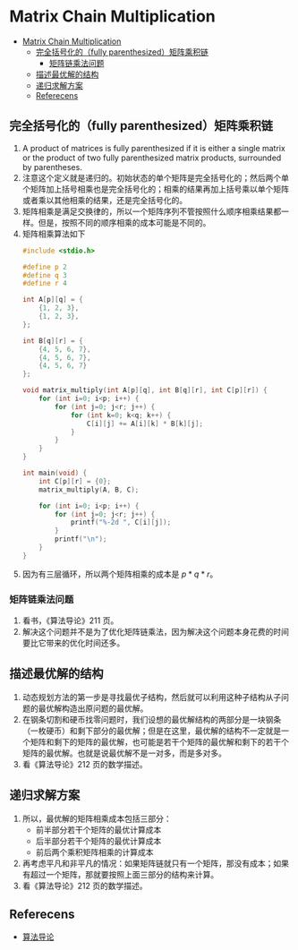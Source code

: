 # Matrix Chain Multiplication


<!-- TOC -->

- [Matrix Chain Multiplication](#matrix-chain-multiplication)
    - [完全括号化的（fully parenthesized）矩阵乘积链](#完全括号化的fully-parenthesized矩阵乘积链)
        - [矩阵链乘法问题](#矩阵链乘法问题)
    - [描述最优解的结构](#描述最优解的结构)
    - [递归求解方案](#递归求解方案)
    - [Referecens](#referecens)

<!-- /TOC -->


## 完全括号化的（fully parenthesized）矩阵乘积链
1. A product of matrices is fully parenthesized if it is either a single matrix or the product of two fully parenthesized matrix products, surrounded by parentheses.
2. 注意这个定义就是递归的。初始状态的单个矩阵是完全括号化的；然后两个单个矩阵加上括号相乘也是完全括号化的；相乘的结果再加上括号乘以单个矩阵或者乘以其他相乘的结果，还是完全括号化的。
3. 矩阵相乘是满足交换律的，所以一个矩阵序列不管按照什么顺序相乘结果都一样。但是，按照不同的顺序相乘的成本可能是不同的。
4. 矩阵相乘算法如下
    ```cpp
    #include <stdio.h>

    #define p 2
    #define q 3
    #define r 4

    int A[p][q] = {
        {1, 2, 3},
        {1, 2, 3},
    };

    int B[q][r] = {
        {4, 5, 6, 7},
        {4, 5, 6, 7},
        {4, 5, 6, 7}
    };

    void matrix_multiply(int A[p][q], int B[q][r], int C[p][r]) {
        for (int i=0; i<p; i++) {
            for (int j=0; j<r; j++) {
                for (int k=0; k<q; k++) {
                    C[i][j] += A[i][k] * B[k][j];
                }
            }
        }
    }

    int main(void) {
        int C[p][r] = {0};
        matrix_multiply(A, B, C);

        for (int i=0; i<p; i++) {
            for (int j=0; j<r; j++) {
                printf("%-2d ", C[i][j]);
            }
            printf("\n");
        }
    }
    ```
5. 因为有三层循环，所以两个矩阵相乘的成本是 $p*q*r$。

### 矩阵链乘法问题
1. 看书，《算法导论》211 页。
2. 解决这个问题并不是为了优化矩阵链乘法，因为解决这个问题本身花费的时间要比它带来的优化时间还多。


## 描述最优解的结构
1. 动态规划方法的第一步是寻找最优子结构，然后就可以利用这种子结构从子问题的最优解构造出原问题的最优解。
2. 在钢条切割和硬币找零问题时，我们设想的最优解结构的两部分是一块钢条（一枚硬币）和剩下部分的最优解；但是在这里，最优解的结构不一定就是一个矩阵和剩下的矩阵的最优解，也可能是若干个矩阵的最优解和剩下的若干个矩阵的最优解。也就是说最优解不是一对多，而是多对多。
3. 看《算法导论》212 页的数学描述。


## 递归求解方案
1. 所以，最优解的矩阵相乘成本包括三部分：
    * 前半部分若干个矩阵的最优计算成本
    * 后半部分若干个矩阵的最优计算成本
    * 前后两个乘积矩阵相乘的计算成本
2. 再考虑平凡和非平凡的情况：如果矩阵链就只有一个矩阵，那没有成本；如果有超过一个矩阵，那就要按照上面三部分的结构来计算。
3. 看《算法导论》212 页的数学描述。





## Referecens
* [算法导论](https://book.douban.com/subject/20432061/)